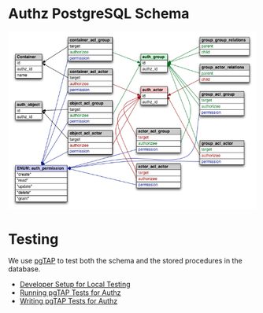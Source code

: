 Authz PostgreSQL Schema
=======================

![alt text](doc/assets/authz-schema.png "schema diagram")

# Testing

We use [pgTAP][] to test both the schema and the stored procedures in
the database.

* [Developer Setup for Local Testing](doc/system_setup_for_testing.md)
* [Running pgTAP Tests for Authz](doc/running_pgtap.md)
* [Writing pgTAP Tests for Authz](doc/writing_tests.md)

[pgTAP]:http://pgtap.org

